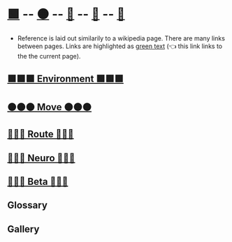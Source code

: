 # [🟩](/reference/Environment/Overview) -- [🟠](/reference/Move/Overview) -- [🔺](/reference/Route/Overview) -- [💜](/reference/Neuro/Overview) -- [🔷](/reference/Beta/Overview)


- Reference is laid out similarily to a wikipedia page. There are many links between pages. Links are highlighted as [green text](/reference/ReferenceOverview) (👈 this link links to the the current page).


## [🟩🟩🟩  Environment  🟩🟩🟩](/reference/Environment/EnvironmentOverview) 

## [🟠🟠🟠  Move  🟠🟠🟠](/reference/Move/MoveOverview)

## [🔺🔺🔺  Route  🔺🔺🔺](/reference/Route/RouteOverview)

## [💜💜💜  Neuro  💜💜💜](/reference/Neuro/NeuroOverview)

## [🔷🔷🔷  Beta  🔷🔷🔷](/reference/Beta/BetaOverview)

## Glossary

## Gallery





